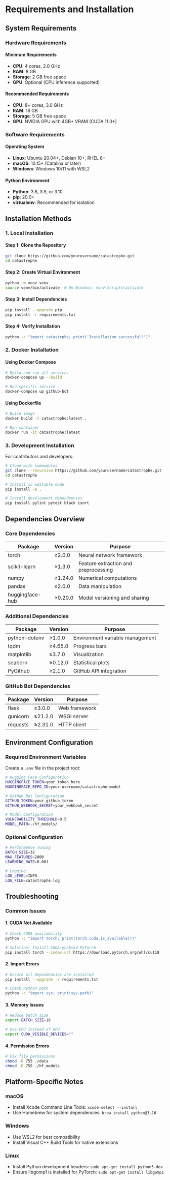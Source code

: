 # Requirements and Installation

## System Requirements

### Hardware Requirements

#### Minimum Requirements
- **CPU**: 4 cores, 2.0 GHz
- **RAM**: 8 GB
- **Storage**: 2 GB free space
- **GPU**: Optional (CPU inference supported)

#### Recommended Requirements
- **CPU**: 8+ cores, 3.0 GHz
- **RAM**: 16 GB
- **Storage**: 5 GB free space
- **GPU**: NVIDIA GPU with 4GB+ VRAM (CUDA 11.0+)

### Software Requirements

#### Operating System
- **Linux**: Ubuntu 20.04+, Debian 10+, RHEL 8+
- **macOS**: 10.15+ (Catalina or later)
- **Windows**: Windows 10/11 with WSL2

#### Python Environment
- **Python**: 3.8, 3.9, or 3.10
- **pip**: 20.0+
- **virtualenv**: Recommended for isolation

## Installation Methods

### 1. Local Installation

#### Step 1: Clone the Repository
```bash
git clone https://github.com/yourusername/catastrophe.git
cd catastrophe
```

#### Step 2: Create Virtual Environment
```bash
python -m venv venv
source venv/bin/activate  # On Windows: venv\Scripts\activate
```

#### Step 3: Install Dependencies
```bash
pip install --upgrade pip
pip install -r requirements.txt
```

#### Step 4: Verify Installation
```bash
python -c "import catastrphe; print('Installation successful!')"
```

### 2. Docker Installation

#### Using Docker Compose
```bash
# Build and run all services
docker-compose up --build

# Run specific service
docker-compose up github-bot
```

#### Using Dockerfile
```bash
# Build image
docker build -t catastrophe:latest .

# Run container
docker run -it catastrophe:latest
```

### 3. Development Installation

For contributors and developers:

```bash
# Clone with submodules
git clone --recursive https://github.com/yourusername/catastrophe.git
cd catastrophe

# Install in editable mode
pip install -e .

# Install development dependencies
pip install pylint pytest black isort
```

## Dependencies Overview

### Core Dependencies

| Package | Version | Purpose |
|---------|---------|---------|
| torch | ≥2.0.0 | Neural network framework |
| scikit-learn | ≥1.3.0 | Feature extraction and preprocessing |
| numpy | ≥1.24.0 | Numerical computations |
| pandas | ≥2.0.0 | Data manipulation |
| huggingface-hub | ≥0.20.0 | Model versioning and sharing |

### Additional Dependencies

| Package | Version | Purpose |
|---------|---------|---------|
| python-dotenv | ≥1.0.0 | Environment variable management |
| tqdm | ≥4.65.0 | Progress bars |
| matplotlib | ≥3.7.0 | Visualization |
| seaborn | ≥0.12.0 | Statistical plots |
| PyGithub | ≥2.1.0 | GitHub API integration |

### GitHub Bot Dependencies

| Package | Version | Purpose |
|---------|---------|---------|
| flask | ≥3.0.0 | Web framework |
| gunicorn | ≥21.2.0 | WSGI server |
| requests | ≥2.31.0 | HTTP client |

## Environment Configuration

### Required Environment Variables

Create a `.env` file in the project root:

```bash
# Hugging Face Configuration
HUGGINGFACE_TOKEN=your_token_here
HUGGINGFACE_REPO_ID=your-username/catastrophe-model

# GitHub Bot Configuration
GITHUB_TOKEN=your_github_token
GITHUB_WEBHOOK_SECRET=your_webhook_secret

# Model Configuration
VULNERABILITY_THRESHOLD=0.5
MODEL_PATH=./hf_models/
```

### Optional Configuration

```bash
# Performance Tuning
BATCH_SIZE=32
MAX_FEATURES=2000
LEARNING_RATE=0.001

# Logging
LOG_LEVEL=INFO
LOG_FILE=catastrophe.log
```

## Troubleshooting

### Common Issues

#### 1. CUDA Not Available
```bash
# Check CUDA availability
python -c "import torch; print(torch.cuda.is_available())"

# Solution: Install CUDA-enabled PyTorch
pip install torch --index-url https://download.pytorch.org/whl/cu118
```

#### 2. Import Errors
```bash
# Ensure all dependencies are installed
pip install --upgrade -r requirements.txt

# Check Python path
python -c "import sys; print(sys.path)"
```

#### 3. Memory Issues
```bash
# Reduce batch size
export BATCH_SIZE=16

# Use CPU instead of GPU
export CUDA_VISIBLE_DEVICES=""
```

#### 4. Permission Errors
```bash
# Fix file permissions
chmod -R 755 ./data
chmod -R 755 ./hf_models
```

## Platform-Specific Notes

### macOS
- Install Xcode Command Line Tools: `xcode-select --install`
- Use Homebrew for system dependencies: `brew install python@3.10`

### Windows
- Use WSL2 for best compatibility
- Install Visual C++ Build Tools for native extensions

### Linux
- Install Python development headers: `sudo apt-get install python3-dev`
- Ensure libgomp1 is installed for PyTorch: `sudo apt-get install libgomp1`